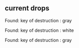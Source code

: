 ## current drops

Found: key of destruction : gray
Found: key of destruction : white
Found: key of destruction : gray
